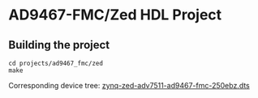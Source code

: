 # AD9467-FMC/Zed HDL Project

## Building the project

```
cd projects/ad9467_fmc/zed
make
```

Corresponding device tree: [zynq-zed-adv7511-ad9467-fmc-250ebz.dts](https://github.com/analogdevicesinc/linux/blob/main/arch/arm/boot/dts/xilinx/zynq-zed-adv7511-ad9467-fmc-250ebz.dts)

